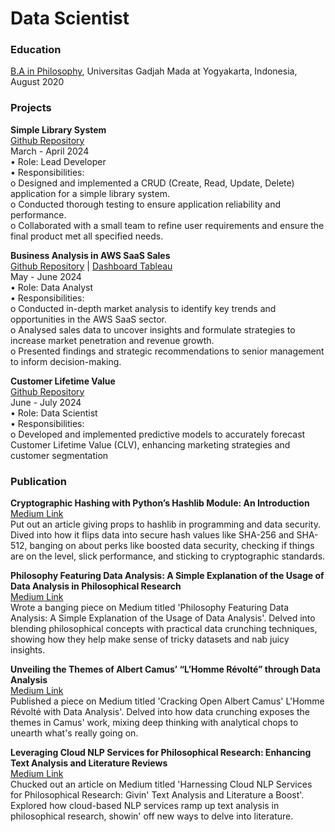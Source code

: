 # Data Scientist

### Education
<p><u>B.A in Philosophy</u>, Universitas Gadjah Mada at Yogyakarta, Indonesia, August 2020</p>

### Projects
**Simple Library System**\
[Github Repository](https://github.com/klmnsrffn/simple_library_system)\
March - April 2024\
•	Role: Lead Developer\
•	Responsibilities:\
o	Designed and implemented a CRUD (Create, Read, Update, Delete) application for a simple library system.\
o	Conducted thorough testing to ensure application reliability and performance.\
o	Collaborated with a small team to refine user requirements and ensure the final product met all specified needs.

**Business Analysis in AWS SaaS Sales**\
[Github Repository](https://github.com/klmnsrffn/AWS-SaaS-Sales-Analysis) | [Dashboard Tableau](https://public.tableau.com/app/profile/klemens.raffen/viz/TrendinJapanbasedonAWSSaaSSalesDatabase/Dashboard1?publish=yes)\
May - June 2024\
•	Role: Data Analyst\
•	Responsibilities:\
o	Conducted in-depth market analysis to identify key trends and opportunities in the AWS SaaS sector.\
o	Analysed sales data to uncover insights and formulate strategies to increase market penetration and revenue growth.\
o	Presented findings and strategic recommendations to senior management to inform decision-making.

**Customer Lifetime Value**\
[Github Repository](https://github.com/klmnsrffn/Customer-Lifetime-Value)\
June - July 2024\
•	Role: Data Scientist\
•	Responsibilities:\
o	Developed and implemented predictive models to accurately forecast Customer Lifetime Value (CLV), enhancing marketing strategies and customer segmentation

### Publication

**Cryptographic Hashing with Python’s Hashlib Module: An Introduction**\
[Medium Link](https://medium.com/@klmnsrffn/cryptographic-hashing-with-pythons-hashlib-module-an-introduction-5c63e89edbc5)\
Put out an article giving props to hashlib in programming and data security. Dived into how it flips data into secure hash values like SHA-256 and SHA-512, banging on about perks like boosted data security, checking if things are on the level, slick performance, and sticking to cryptographic standards.

**Philosophy Featuring Data Analysis: A Simple Explanation of the Usage of Data Analysis in Philosophical Research**\
[Medium Link](https://medium.com/@klmnsrffn/philosophy-featuring-data-analysis-a-simple-explanation-of-the-usage-of-data-analysis-in-b752a2e8623d)\
Wrote a banging piece on Medium titled 'Philosophy Featuring Data Analysis: A Simple Explanation of the Usage of Data Analysis'. Delved into blending philosophical concepts with practical data crunching techniques, showing how they help make sense of tricky datasets and nab juicy insights.

**Unveiling the Themes of Albert Camus’ “L’Homme Révolté” through Data Analysis**\
[Medium Link](https://medium.com/@klmnsrffn/unveiling-the-themes-of-albert-camus-l-homme-révolté-through-data-analysis-f4517f6795a4)\
Published a piece on Medium titled 'Cracking Open Albert Camus' L'Homme Révolté with Data Analysis'. Delved into how data crunching exposes the themes in Camus' work, mixing deep thinking with analytical chops to unearth what's really going on.

**Leveraging Cloud NLP Services for Philosophical Research: Enhancing Text Analysis and Literature Reviews**\
[Medium Link](https://medium.com/@klmnsrffn/leveraging-cloud-nlp-services-for-philosophical-research-enhancing-text-analysis-and-literature-c9defccec47a)\
Chucked out an article on Medium titled 'Harnessing Cloud NLP Services for Philosophical Research: Givin' Text Analysis and Literature a Boost'. Explored how cloud-based NLP services ramp up text analysis in philosophical research, showin' off new ways to delve into literature.




